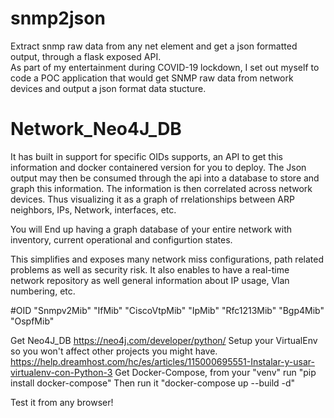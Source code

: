 # snmp2json 
Extract snmp raw data from any net element and get a json formatted output, through a flask exposed API.  
As part of my entertainment during COVID-19 lockdown, I set out myself to code a POC application that would get SNMP raw data from network
devices and output a json format data stucture. 

# Network_Neo4J_DB 
It has built in support for specific OIDs supports, an API to get this information and docker containered version for you to deploy. 
The Json output may then be consumed through the api into a database to store and  graph this information. 
The information is then correlated across network devices. Thus visualizing it as a graph of rrelationships between ARP neighbors, IPs, Network, interfaces, etc.

You will End up having a graph database of your entire network with inventory, current operational and configurtion states. 

This simplifies and exposes many network miss configurations, path related problems as well as security risk.  It 
also enables to have a real-time network repository as well general information about IP usage, Vlan numbering, etc.

#OID
    "Snmpv2Mib"
    "IfMib"
    "CiscoVtpMib"
    "IpMib"
    "Rfc1213Mib"
    "Bgp4Mib"
    "OspfMib"
    
Get Neo4J_DB https://neo4j.com/developer/python/
Setup your VirtualEnv so you won't affect other projects you might have. https://help.dreamhost.com/hc/es/articles/115000695551-Instalar-y-usar-virtualenv-con-Python-3
Get Docker-Compose, from your "venv" run "pip install docker-compose"
Then run it "docker-compose up --build -d"

Test it from any browser!
